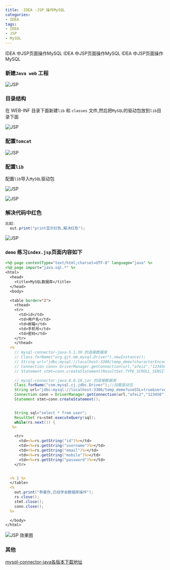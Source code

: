 ```yaml
---
title: -IDEA -JSP 操作MySQL
categories: 
- IDEA
tags:
- IDEA
- JSP
- MySQL
---
```

IDEA 中JSP页面操作MySQL
IDEA 中JSP页面操作MySQL
IDEA 中JSP页面操作MySQL

### 新建`Java web` 工程

![JSP](/img/java/jsp/jsp_01.png "JSP")

### 目录结构

在 WEB-INF 目录下面新建`lib` 和 `classes` 文件,然后把`MySQL`的驱动包放到`lib`目录下面

![JSP](/img/java/jsp/jsp_02.png "JSP")

### 配置`Tomcat`

![JSP](/img/java/jsp/jsp_03.png "JSP")

### 配置`lib`

配置`lib`导入`MySQL`驱动包

![JSP](/img/java/jsp/jsp_04.png "JSP")

![JSP](/img/java/jsp/jsp_05.png "JSP")

### 解决代码中红色

```java
比如:
  out.print("print显示红色,解决红色");
```

![JSP](/img/java/jsp/jsp_06.png "JSP")

### `demo` 练习`index.jsp`页面内容如下

```jsp
<%@ page contentType="text/html;charset=UTF-8" language="java" %>
<%@ page import="java.sql.*" %>
<html>
  <head>
    <title>MySQL数据库</title>
  </head>
  <body>

  <table border="2">
    <thead>
    <tr>
      <td>id</td>
      <td>用户名</td>
      <td>邮箱</td>
      <td>手机号</td>
      <td>密码</td>
    </tr>
    </thead>
  <%
    // mysql-connector-java-5.1.30 的连接数据库
    // Class.forName("org.gjt.mm.mysql.Driver").newInstance();
    // String url="jdbc:mysql://localhost:3306/temp_demo?characterEncoding=utf8&useSSL=false";
    // Connection conn= DriverManager.getConnection(url,"afei2","123456");
    // Statement stmt=conn.createStatement(ResultSet.TYPE_SCROLL_SENSITIVE,ResultSet.CONCUR_UPDATABLE);

    // mysql-connector-java-8.0.18.jar 的连接数据库
    Class.forName("com.mysql.cj.jdbc.Driver");//加载驱动包
    String url="jdbc:mysql://localhost:3306/temp_demo?useSSL=true&serverTimezone=GMT%2B8";
    Connection conn = DriverManager.getConnection(url,"afei2","123456");
    Statement stmt=conn.createStatement();


    String sql="select * from user";
    ResultSet rs=stmt.executeQuery(sql);
    while(rs.next()) {
   %>

    <tr>
      <td><%=rs.getString("id")%></td>
      <td><%=rs.getString("username")%></td>
      <td><%=rs.getString("email")%></td>
      <td><%=rs.getString("mobile")%></td>
      <td><%=rs.getString("password")%></td>
    </tr>


  <% } %>
  </table>
  <%
    out.print("恭喜你,已经学会数据库操作");
    rs.close();
    stmt.close();
    conn.close();
  %>

  </body>
</html>
```

![JSP 效果图](/img/java/jsp/jsp_07.png "JSP 效果图")

### 其他

 [mysql-connector-java各版本下载地址](https://mvnrepository.com/artifact/mysql/mysql-connector-java "mysql-connector-java各版本下载地址")





























